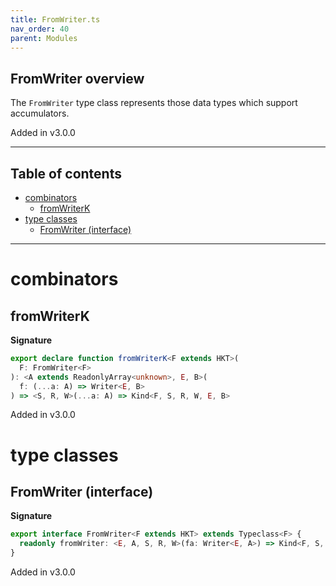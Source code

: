 ```yaml
---
title: FromWriter.ts
nav_order: 40
parent: Modules
---
```


## FromWriter overview

The `FromWriter` type class represents those data types which support accumulators.

Added in v3.0.0

---

<h2 class="text-delta">Table of contents</h2>

- [combinators](#combinators)
  - [fromWriterK](#fromwriterk)
- [type classes](#type-classes)
  - [FromWriter (interface)](#fromwriter-interface)

---

# combinators

## fromWriterK

**Signature**

```ts
export declare function fromWriterK<F extends HKT>(
  F: FromWriter<F>
): <A extends ReadonlyArray<unknown>, E, B>(
  f: (...a: A) => Writer<E, B>
) => <S, R, W>(...a: A) => Kind<F, S, R, W, E, B>
```

Added in v3.0.0

# type classes

## FromWriter (interface)

**Signature**

```ts
export interface FromWriter<F extends HKT> extends Typeclass<F> {
  readonly fromWriter: <E, A, S, R, W>(fa: Writer<E, A>) => Kind<F, S, R, W, E, A>
}
```

Added in v3.0.0
